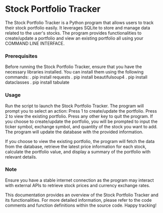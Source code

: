 # Stock Portfolio Tracker
The Stock Portfolio Tracker is a Python program that allows users to track their stock portfolio easily. It leverages SQLite to store and manage data related to the user's stocks. The program provides functionalities to create/update a portfolio and view an existing portfolio all using your COMMAND LINE INTERFACE.

### Prerequisites
Before running the Stock Portfolio Tracker, ensure that you have the necessary libraries installed. You can install them using the following commands:
. pip install requests
. pip install beautifulsoup4
. pip install dataclasses
. pip install tabulate

### Usage
Run the script to launch the Stock Portfolio Tracker.
The program will prompt you to select an action:
Press 1 to create/update the portfolio.
Press 2 to view the existing portfolio.
Press any other key to quit the program.
If you choose to create/update the portfolio, you will be prompted to input the ticker symbol, exchange symbol, and quantity of the stock you want to add. The program will update the database with the provided information.

If you choose to view the existing portfolio, the program will fetch the data from the database, retrieve the latest price information for each stock, calculate the portfolio value, and display a summary of the portfolio with relevant details.

### Note
Ensure you have a stable internet connection as the program may interact with external APIs to retrieve stock prices and currency exchange rates.

This documentation provides an overview of the Stock Portfolio Tracker and its functionalities. For more detailed information, please refer to the code comments and function definitions within the source code. Happy tracking!
